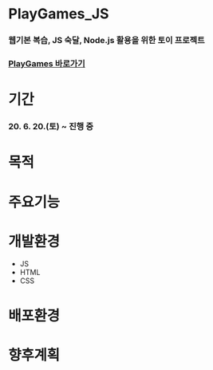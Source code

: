 # PlayGames_JS
### 웹기본 복습, JS 숙달, Node.js 활용을 위한 토이 프로젝트
### [PlayGames 바로가기](https://playgames.netlify.app/)

# 기간
### 20. 6. 20.(토) ~ 진행 중

# 목적

# 주요기능

# 개발환경
* JS
* HTML
* CSS

# 배포환경

# 향후계획


